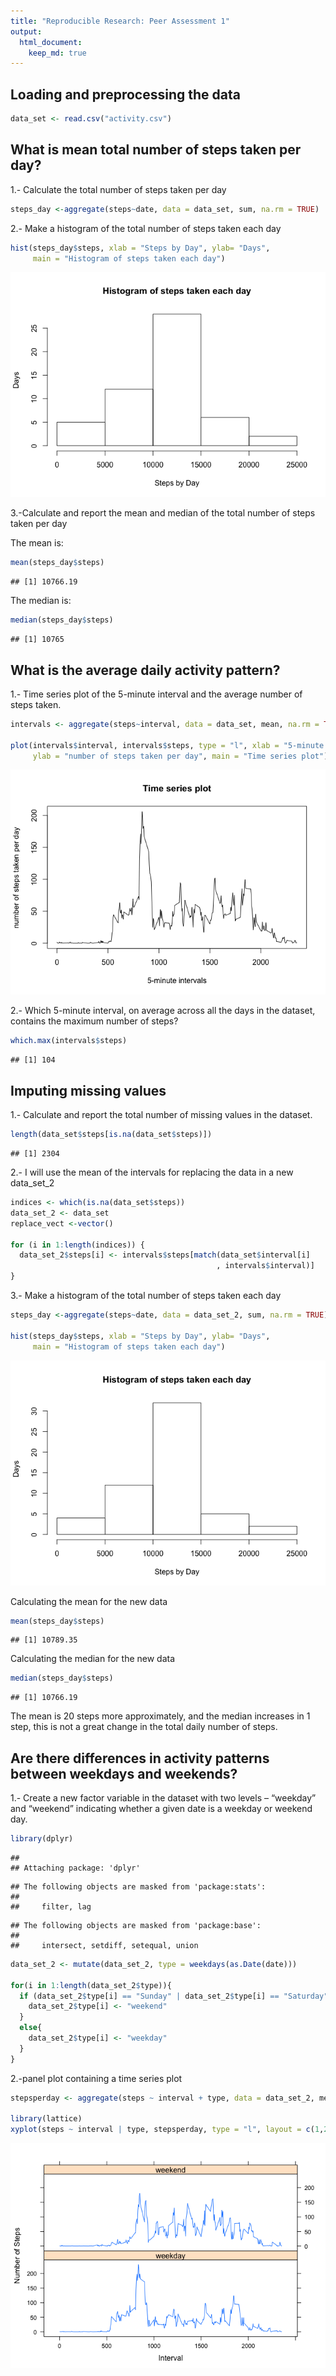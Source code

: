 ```yaml
---
title: "Reproducible Research: Peer Assessment 1"
output: 
  html_document:
    keep_md: true
---
```



## Loading and preprocessing the data

```r
data_set <- read.csv("activity.csv")
```


## What is mean total number of steps taken per day?

1.- Calculate the total number of steps taken per day

```r
steps_day <-aggregate(steps~date, data = data_set, sum, na.rm = TRUE)
```

2.- Make a histogram of the total number of steps taken each day

```r
hist(steps_day$steps, xlab = "Steps by Day", ylab= "Days", 
     main = "Histogram of steps taken each day")
```

![](PA1_template_files/figure-html/unnamed-chunk-2-1.png)<!-- -->

3.-Calculate and report the mean and median of the total number of steps taken per day

The mean is:

```r
mean(steps_day$steps)
```

```
## [1] 10766.19
```

The median is:


```r
median(steps_day$steps)
```

```
## [1] 10765
```

## What is the average daily activity pattern?

1.- Time series plot of the 5-minute interval and the average number of steps taken.

```r
intervals <- aggregate(steps~interval, data = data_set, mean, na.rm = TRUE)

plot(intervals$interval, intervals$steps, type = "l", xlab = "5-minute intervals", 
     ylab = "number of steps taken per day", main = "Time series plot")
```

![](PA1_template_files/figure-html/unnamed-chunk-5-1.png)<!-- -->

2.- Which 5-minute interval, on average across all the days in the dataset, contains the maximum number of steps?

```r
which.max(intervals$steps)
```

```
## [1] 104
```

## Imputing missing values

1.- Calculate and report the total number of missing values in the dataset.

```r
length(data_set$steps[is.na(data_set$steps)])
```

```
## [1] 2304
```

2.- I will use the mean of the intervals for replacing the data in a new data_set_2

```r
indices <- which(is.na(data_set$steps))
data_set_2 <- data_set
replace_vect <-vector()

for (i in 1:length(indices)) {
  data_set_2$steps[i] <- intervals$steps[match(data_set$interval[i]
                                              , intervals$interval)]
}
```


3.- Make a histogram of the total number of steps taken each day 


```r
steps_day <-aggregate(steps~date, data = data_set_2, sum, na.rm = TRUE)

hist(steps_day$steps, xlab = "Steps by Day", ylab= "Days", 
     main = "Histogram of steps taken each day")
```

![](PA1_template_files/figure-html/unnamed-chunk-9-1.png)<!-- -->

Calculating the mean for the new data


```r
mean(steps_day$steps)
```

```
## [1] 10789.35
```

Calculating the median for the new data


```r
median(steps_day$steps)
```

```
## [1] 10766.19
```

The mean is 20 steps more approximately, and the median increases in 1 step, this is not a great change in the total daily number of steps.

## Are there differences in activity patterns between weekdays and weekends?

1.- Create a new factor variable in the dataset with two levels – “weekday” and “weekend” indicating whether a given date is a weekday or weekend day.

```r
library(dplyr)
```

```
## 
## Attaching package: 'dplyr'
```

```
## The following objects are masked from 'package:stats':
## 
##     filter, lag
```

```
## The following objects are masked from 'package:base':
## 
##     intersect, setdiff, setequal, union
```

```r
data_set_2 <- mutate(data_set_2, type = weekdays(as.Date(date)))

for(i in 1:length(data_set_2$type)){
  if (data_set_2$type[i] == "Sunday" | data_set_2$type[i] == "Saturday"){
    data_set_2$type[i] <- "weekend"
  }
  else{
    data_set_2$type[i] <- "weekday"
  }
}
```


2.-panel plot containing a time series plot

```r
stepsperday <- aggregate(steps ~ interval + type, data = data_set_2, mean)

library(lattice)
xyplot(steps ~ interval | type, stepsperday, type = "l", layout = c(1,2), xlab="Interval", ylab="Number of Steps")
```

![](PA1_template_files/figure-html/unnamed-chunk-13-1.png)<!-- -->
